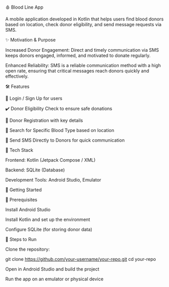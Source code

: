 🩸 Blood Line App

A mobile application developed in Kotlin that helps users find blood donors based on location, check donor eligibility, and send message requests via SMS.

✨ Motivation & Purpose

Increased Donor Engagement: Direct and timely communication via SMS keeps donors engaged, informed, and motivated to donate regularly.

Enhanced Reliability: SMS is a reliable communication method with a high open rate, ensuring that critical messages reach donors quickly and effectively.

🛠️ Features

🔐 Login / Sign Up for users

✔️ Donor Eligibility Check to ensure safe donations

📝 Donor Registration with key details

🔎 Search for Specific Blood Type based on location

📩 Send SMS Directly to Donors for quick communication

💪 Tech Stack

Frontend: Kotlin (Jetpack Compose / XML)

Backend: SQLite (Database)

Development Tools: Android Studio, Emulator

🚀 Getting Started

🔹 Prerequisites

Install Android Studio

Install Kotlin and set up the environment

Configure SQLite (for storing donor data)

🔹 Steps to Run

Clone the repository:

git clone https://github.com/your-username/your-repo.git
cd your-repo

Open in Android Studio and build the project

Run the app on an emulator or physical device
